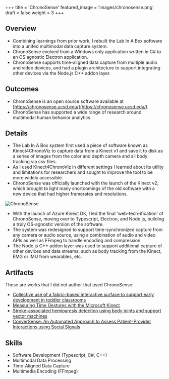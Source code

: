 +++
title = 'ChronoSense'
featured_image = 'images/chronosense.png'
draft = false
weight = 3
+++

## Overview

- Combining learnings from prior work, I rebuilt the Lab In A Box software into a unifed multimodal data capture system.
- ChronoSense evolved from a Windows only application written in C# to an OS agnostic Electron application.
- ChronoSense supports time-aligned data capture from multiple audio and video devices, and had a plugin architecture to support integrating other devices via the Node.js C++ addon layer.

## Outcomes

- ChronoSense is an open source software available at [https://chronosense.ucsd.edu/](https://chronosense.ucsd.edu/).
- ChronoSense has supported a wide range of research around multimodal human behavior analytics.

## Details

- The Lab In A Box system first used a piece of software known as Kinect4ChronoViz to capture data from a Kinect v1 and save it to disk as a series of images from the color and depth camera and all body tracking via csv files.
- As I used Kinect4ChronoViz in different settings I learned about its utility and limitations for researchers and sought to improve the tool to be more widely accessible.
- ChronoSense was officially launched with the launch of the Kinect v2, which brought to light many shortcomings of the old software with a new device that had higher framerates and resolutions.

![ChronoSense](../../images/chrono_ui.png)

- With the launch of Azure Kinect DK, I led the final 'web-tech-ification' of ChronoSense, moving over to Typescript, Electron, and Node.js, building a truly OS-agnostic version of the software.
- The system was redesigned to support time-synchronized capture from any camera or audio source, using a combination of audio and video APIs as well as FFmpeg to handle encoding and compression.
- The Node.js C++ addon layer was used to support additional capture of other devices and data streams, such as body tracking from the Kinect, EMG or IMU from wearables, etc.

## Artifacts

These are works that I did not author that used ChronoSense:
- [Collective use of a fabric-based interactive surface to support early development in toddler classrooms](https://dl.acm.org/doi/abs/10.1145/2971648.2971695)
- [Measuring Time Gestures with the Microsoft Kinect](https://escholarship.org/uc/item/8gc886gt)
- [Stroke-associated hemiparesis detection using body joints and support vector machines](https://dl.acm.org/doi/abs/10.1145/3240925.3240979)
- [ConverSense: An Automated Approach to Assess Patient-Provider Interactions using Social Signals](https://dl.acm.org/doi/full/10.1145/3613904.3641998)

## Skills

- Software Development (Typescript, C#, C++)
- Multimodal Data Processing
- Time-Aligned Data Capture
- Multimedia Encoding (FFmpeg)
